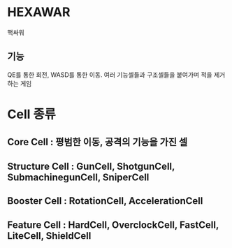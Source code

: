 # HEXAWAR
핵싸워
## 기능
QE를 통한 회전, WASD를 통한 이동.
여러 기능셀들과 구조셀들을 붙여가며 적을 제거하는 게임
# Cell 종류
## Core Cell : 평범한 이동, 공격의 기능을 가진 셀
## Structure Cell : GunCell, ShotgunCell, SubmachinegunCell, SniperCell
## Booster Cell : RotationCell, AccelerationCell
## Feature Cell : HardCell, OverclockCell, FastCell, LiteCell, ShieldCell
# 
